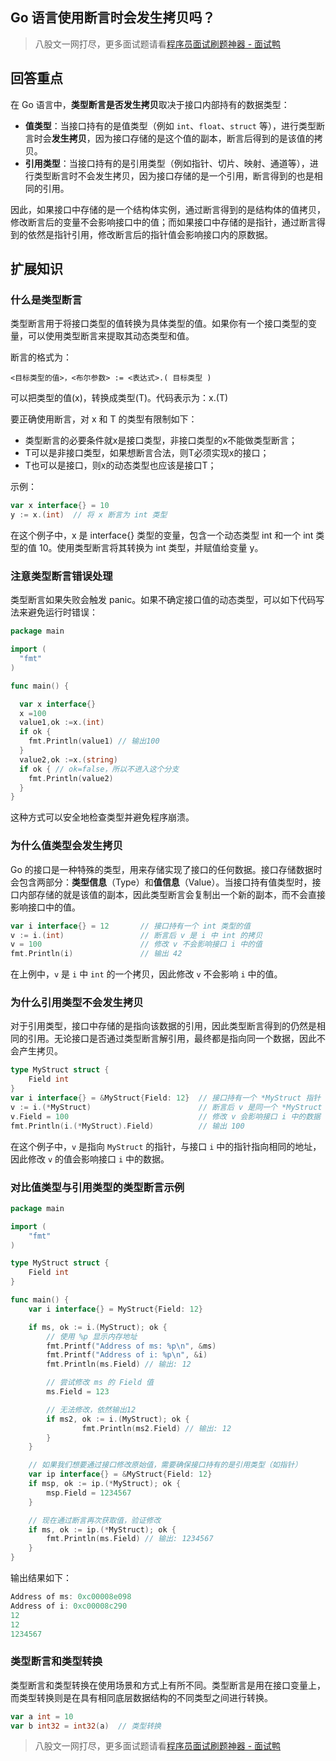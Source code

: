 ## Go 语言使用断言时会发生拷贝吗？
> 八股文一网打尽，更多面试题请看[程序员面试刷题神器 - 面试鸭](https://www.mianshiya.com/)

## 回答重点

在 Go 语言中，**类型断言是否发生拷贝**取决于接口内部持有的数据类型：

- **值类型**：当接口持有的是值类型（例如 `int`、`float`、`struct` 等），进行类型断言时会**发生拷贝**，因为接口存储的是这个值的副本，断言后得到的是该值的拷贝。
- **引用类型**：当接口持有的是引用类型（例如指针、切片、映射、通道等），进行类型断言时不会发生拷贝，因为接口存储的是一个引用，断言得到的也是相同的引用。

因此，如果接口中存储的是一个结构体实例，通过断言得到的是结构体的值拷贝，修改断言后的变量不会影响接口中的值；而如果接口中存储的是指针，通过断言得到的依然是指针引用，修改断言后的指针值会影响接口内的原数据。

## 扩展知识

### 什么是类型断言

类型断言用于将接口类型的值转换为具体类型的值。如果你有一个接口类型的变量，可以使用类型断言来提取其动态类型和值。

断言的格式为：
```
<目标类型的值>，<布尔参数> := <表达式>.( 目标类型 ) 
```
可以把类型的值(x)，转换成类型(T)。代码表示为：x.(T)

要正确使用断言，对 x 和 T 的类型有限制如下：

- 类型断言的必要条件就x是接口类型，非接口类型的x不能做类型断言；
- T可以是非接口类型，如果想断言合法，则T必须实现x的接口；
- T也可以是接口，则x的动态类型也应该是接口T；

示例：
```go
var x interface{} = 10
y := x.(int)  // 将 x 断言为 int 类型
```
在这个例子中，x 是 interface{} 类型的变量，包含一个动态类型 int 和一个 int 类型的值 10。使用类型断言将其转换为 int 类型，并赋值给变量 y。

### 注意类型断言错误处理

类型断言如果失败会触发 panic。如果不确定接口值的动态类型，可以如下代码写法来避免运行时错误：

```go
package main

import (
  "fmt"
)

func main() {

  var x interface{}
  x =100
  value1,ok :=x.(int)
  if ok { 
    fmt.Println(value1) // 输出100
  }
  value2,ok :=x.(string)
  if ok { // ok=false，所以不进入这个分支
    fmt.Println(value2)
  }
}
```
这种方式可以安全地检查类型并避免程序崩溃。


### 为什么值类型会发生拷贝

Go 的接口是一种特殊的类型，用来存储实现了接口的任何数据。接口存储数据时会包含两部分：**类型信息**（Type）和**值信息**（Value）。当接口持有值类型时，接口内部存储的就是该值的副本，因此类型断言会复制出一个新的副本，而不会直接影响接口中的值。

```go
var i interface{} = 12       // 接口持有一个 int 类型的值
v := i.(int)                 // 断言后 v 是 i 中 int 的拷贝
v = 100                      // 修改 v 不会影响接口 i 中的值
fmt.Println(i)               // 输出 42
```

在上例中，`v` 是 `i` 中 `int` 的一个拷贝，因此修改 `v` 不会影响 `i` 中的值。

### 为什么引用类型不会发生拷贝

对于引用类型，接口中存储的是指向该数据的引用，因此类型断言得到的仍然是相同的引用。无论接口是否通过类型断言解引用，最终都是指向同一个数据，因此不会产生拷贝。

```go
type MyStruct struct {
    Field int
}
var i interface{} = &MyStruct{Field: 12}  // 接口持有一个 *MyStruct 指针
v := i.(*MyStruct)                        // 断言后 v 是同一个 *MyStruct 指针
v.Field = 100                             // 修改 v 会影响接口 i 中的数据
fmt.Println(i.(*MyStruct).Field)          // 输出 100
```

在这个例子中，`v` 是指向 `MyStruct` 的指针，与接口 `i` 中的指针指向相同的地址，因此修改 `v` 的值会影响接口 `i` 中的数据。

### 对比值类型与引用类型的类型断言示例

```go
package main

import (
    "fmt"
)

type MyStruct struct {
    Field int
}

func main() {
    var i interface{} = MyStruct{Field: 12}

    if ms, ok := i.(MyStruct); ok {
        // 使用 %p 显示内存地址
        fmt.Printf("Address of ms: %p\n", &ms)
        fmt.Printf("Address of i: %p\n", &i)
        fmt.Println(ms.Field) // 输出: 12

        // 尝试修改 ms 的 Field 值
        ms.Field = 123

        // 无法修改，依然输出12
        if ms2, ok := i.(MyStruct); ok {
                fmt.Println(ms2.Field) // 输出: 12
        }
    }

    // 如果我们想要通过接口修改原始值，需要确保接口持有的是引用类型（如指针）
    var ip interface{} = &MyStruct{Field: 12}
    if msp, ok := ip.(*MyStruct); ok {
        msp.Field = 1234567
    }

    // 现在通过断言再次获取值，验证修改
    if ms, ok := ip.(*MyStruct); ok {
        fmt.Println(ms.Field) // 输出: 1234567
    }
}
```

输出结果如下：

```go
Address of ms: 0xc00008e098
Address of i: 0xc00008c290
12
12
1234567
```

### 类型断言和类型转换

类型断言和类型转换在使用场景和方式上有所不同。类型断言是用在接口变量上，而类型转换则是在具有相同底层数据结构的不同类型之间进行转换。

```go
var a int = 10
var b int32 = int32(a)  // 类型转换
```

> 八股文一网打尽，更多面试题请看[程序员面试刷题神器 - 面试鸭](https://www.mianshiya.com/)